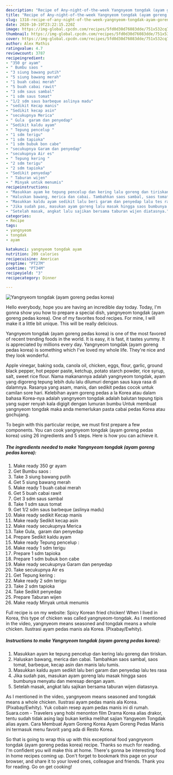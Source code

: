 ```yaml
---
description: "Recipe of Any-night-of-the-week Yangnyeom tongdak (ayam goreng pedas korea)"
title: "Recipe of Any-night-of-the-week Yangnyeom tongdak (ayam goreng pedas korea)"
slug: 1318-recipe-of-any-night-of-the-week-yangnyeom-tongdak-ayam-goreng-pedas-korea
date: 2020-10-19T23:22:15.220Z
image: https://img-global.cpcdn.com/recipes/5fd0d30d76083dde/751x532cq70/yangnyeom-tongdak-ayam-goreng-pedas-korea-foto-resep-utama.jpg
thumbnail: https://img-global.cpcdn.com/recipes/5fd0d30d76083dde/751x532cq70/yangnyeom-tongdak-ayam-goreng-pedas-korea-foto-resep-utama.jpg
cover: https://img-global.cpcdn.com/recipes/5fd0d30d76083dde/751x532cq70/yangnyeom-tongdak-ayam-goreng-pedas-korea-foto-resep-utama.jpg
author: Alex Mathis
ratingvalue: 4.7
reviewcount: 3787
recipeingredient:
- "350 gr ayam"
- " Bumbu saos "
- "3 siung bawang putih"
- "5 siung bawang merah"
- "1 buah cabai merah"
- "5 buah cabai rawit"
- "3 sdm saus sambal"
- "1 sdm saus tomat"
- "1/2 sdm saus barbeque aslinya madu"
- "sedikit Kecap manis"
- "Sedikit kecap asin"
- "secukupnya Merica"
- " Gula  garam dan penyedap"
- "Sedikit kaldu ayam"
- " Tepung pencelup "
- "1 sdm terigu"
- "1 sdm tapioka"
- "1 sdm bubuk bon cabe"
- "secukupnya Garam dan penyedap"
- "secukupnya Air es"
- " Tepung kering "
- "2 sdm terigu"
- "2 sdm tapioka"
- "Sedikit penyedap"
- " Taburan wijen"
- " Minyak untuk menumis"
recipeinstructions:
- "Masukkan ayam ke tepung pencelup dan kering lalu goreng dan tiriskan."
- "Haluskan bawang, merica dan cabai. Tambahkan saos sambal, saos tomat, barbeque, kecap asin dan manis lalu tumis."
- "Masukkan kaldu ayam sedikit lalu beri garam dan penyedap lalu tes rasa"
- "Jika sudah pas, masukan ayam goreng lalu masak hingga saos bumbunya menyatu dan meresap dengan ayam."
- "Setelah masak, angkat lalu sajikan bersama taburan wijen diatasnya."
categories:
- Recipe
tags:
- yangnyeom
- tongdak
- ayam

katakunci: yangnyeom tongdak ayam 
nutrition: 209 calories
recipecuisine: American
preptime: "PT27M"
cooktime: "PT34M"
recipeyield: "3"
recipecategory: Dinner

---
```



![Yangnyeom tongdak (ayam goreng pedas korea)](https://img-global.cpcdn.com/recipes/5fd0d30d76083dde/751x532cq70/yangnyeom-tongdak-ayam-goreng-pedas-korea-foto-resep-utama.jpg)

Hello everybody, hope you are having an incredible day today. Today, I'm gonna show you how to prepare a special dish, yangnyeom tongdak (ayam goreng pedas korea). One of my favorites food recipes. For mine, I will make it a little bit unique. This will be really delicious.

Yangnyeom tongdak (ayam goreng pedas korea) is one of the most favored of recent trending foods in the world. It is easy, it is fast, it tastes yummy. It is appreciated by millions every day. Yangnyeom tongdak (ayam goreng pedas korea) is something which I've loved my whole life. They're nice and they look wonderful.

Apple vinegar, baking soda, canola oil, chicken, eggs, flour, garlic, ground black pepper, hot pepper paste, ketchup, potato starch powder, rice syrup, salt, sweet rice flour. Nama makanannya adalah yangnyeom tongdak, ayam yang digoreng tepung lebih dulu lalu dilumuri dengan saus kaya rasa di dalamnya. Rasanya yang asam, manis, dan sedikit pedas cocok untuk camilan sore hari. Kelebihan ayam goreng pedas a la Korea atau dalam bahasa Korea-nya adalah yangnyeom tongdak adalah balutan tepung tipis yang super renyah kala digigit dengan lumuran bumbu Untuk membuat yangnyeom tongdak maka anda memerlukan pasta cabai pedas Korea atau gochujang.


To begin with this particular recipe, we must first prepare a few components. You can cook yangnyeom tongdak (ayam goreng pedas korea) using 26 ingredients and 5 steps. Here is how you can achieve it.

<!--inarticleads1-->

##### The ingredients needed to make Yangnyeom tongdak (ayam goreng pedas korea):

1. Make ready 350 gr ayam
1. Get  Bumbu saos :
1. Take 3 siung bawang putih
1. Get 5 siung bawang merah
1. Make ready 1 buah cabai merah
1. Get 5 buah cabai rawit
1. Get 3 sdm saus sambal
1. Take 1 sdm saus tomat
1. Get 1/2 sdm saus barbeque (aslinya madu)
1. Make ready sedikit Kecap manis
1. Make ready Sedikit kecap asin
1. Make ready secukupnya Merica
1. Take  Gula,  garam dan penyedap
1. Prepare Sedikit kaldu ayam
1. Make ready  Tepung pencelup :
1. Make ready 1 sdm terigu
1. Prepare 1 sdm tapioka
1. Prepare 1 sdm bubuk bon cabe
1. Make ready secukupnya Garam dan penyedap
1. Take secukupnya Air es
1. Get  Tepung kering :
1. Make ready 2 sdm terigu
1. Take 2 sdm tapioka
1. Take Sedikit penyedap
1. Prepare  Taburan wijen
1. Make ready  Minyak untuk menumis


Full recipe is on my website: Spicy Korean fried chicken! When I lived in Korea, this type of chicken was called yangnyeom-tongdak. As I mentioned in the video, yangnyeom means seasoned and tongdak means a whole chicken. Ilustrasi ayam pedas manis ala Korea. (Pixabay/Ewhity). 

<!--inarticleads2-->

##### Instructions to make Yangnyeom tongdak (ayam goreng pedas korea):

1. Masukkan ayam ke tepung pencelup dan kering lalu goreng dan tiriskan.
1. Haluskan bawang, merica dan cabai. Tambahkan saos sambal, saos tomat, barbeque, kecap asin dan manis lalu tumis.
1. Masukkan kaldu ayam sedikit lalu beri garam dan penyedap lalu tes rasa
1. Jika sudah pas, masukan ayam goreng lalu masak hingga saos bumbunya menyatu dan meresap dengan ayam.
1. Setelah masak, angkat lalu sajikan bersama taburan wijen diatasnya.


As I mentioned in the video, yangnyeom means seasoned and tongdak means a whole chicken. Ilustrasi ayam pedas manis ala Korea. (Pixabay/Ewhity). Yuk cobain resep ayam pedas manis ini di rumah. Suara.com - Travelers yang hobi menonton film Drama Korea alias drakor, tentu sudah tidak asing lagi bukan ketika melihat sajian Yangyeom Tongdak alias ayam. Cara Membuat Ayam Goreng Korea Ayam Goreng Pedas Manis ini termasuk menu favorit yang ada di Resto Korea. 

So that is going to wrap this up with this exceptional food yangnyeom tongdak (ayam goreng pedas korea) recipe. Thanks so much for reading. I'm confident you will make this at home. There's gonna be interesting food in home recipes coming up. Don't forget to bookmark this page on your browser, and share it to your loved ones, colleague and friends. Thank you for reading. Go on get cooking!
